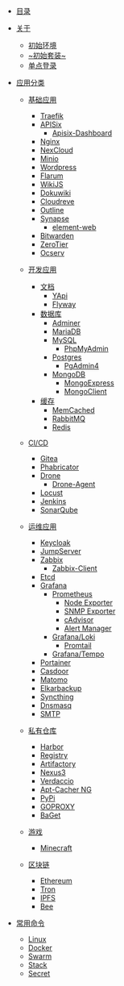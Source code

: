 * [目录](index.md)

* [关于](about/index.md)
  * [初始环境](about/init-env.md)
  * [~初始套装~](about/init-set.md)
  * [单点登录](about/sso.md)

* [应用分类]()
  * [基础应用]()
    * [Traefik](catalog/base/traefik.md)
    * [APISix](catalog/base/apisix/apisix.md)
      * [Apisix-Dashboard](catalog/base/apisix/apisix-dashboard.md)
    * [Nginx](catalog/base/nginx.md)
    * [NexCloud](catalog/base/nexcloud.md)
    * [Minio](catalog/base/minio.md)
    * [Wordpress](catalog/base/wordpress.md)
    * [Flarum](catalog/base/flarum.md)
    * [WikiJS](catalog/base/wikijs.md)
    * [Dokuwiki](catalog/base/dokuwiki.md)
    * [Cloudreve](catalog/base/cloudreve.md)
    * [Outline](catalog/base/outline.md)
    * [Synapse](catalog/base/synapse/synapse.md)
      * [element-web](catalog/base/synapse/element-web.md)
    * [Bitwarden](catalog/base/bitwarden.md)
    * [ZeroTier](catalog/base/zerotier.md)
    * [Ocserv](catalog/base/ocserv.md)
  * [开发应用]()
    * [文档]()
      * [YApi](catalog/develop/docs/yapi.md)
      * [Flyway](catalog/develop/docs/flyway.md)
    * [数据库]()
      * [Adminer](catalog/develop/database/adminer.md)
      * [MariaDB](catalog/develop/database/mariadb.md)
      * [MySQL](catalog/develop/database/mysql/mysql.md)
        * [PhpMyAdmin](catalog/develop/database/mysql/phpmyadmin.md)
      * [Postgres](catalog/develop/database/postgres/postgres.md)
        * [PgAdmin4](catalog/develop/database/postgres/pgadmin4.md)
      * [MongoDB](catalog/develop/database/mongodb/mongodb.md)
        * [MongoExpress](catalog/develop/database/mongodb/mongoexpress.md)
        * [MongoClient](catalog/develop/database/mongodb/mongoclient.md)
    * [缓存]()
      * [MemCached](catalog/develop/cache/memcached.md)
      * [RabbitMQ](catalog/develop/cache/rabbitmq.md)
      * [Redis](catalog/develop/cache/redis.md)
  * [CI/CD]()
    * [Gitea](catalog/cicd/gitea.md)
    * [Phabricator](catalog/cicd/phabricator.md)
    * [Drone](catalog/cicd/drone/drone.md)
      * [Drone-Agent](catalog/cicd/drone/drone-agent.md)
    * [Locust](catalog/cicd/locust.md)
    * [Jenkins](catalog/cicd/jenkins.md)
    * [SonarQube](catalog/cicd/sonarqube.md)
  * [运维应用]()
    * [Keycloak](catalog/ops/keycloak.md)
    * [JumpServer](catalog/ops/jumpserver.md)
    * [Zabbix](catalog/ops/zabbix/zabbix-server.md)
      * [Zabbix-Client](catalog/ops/zabbix/zabbix-client.md)
    * [Etcd](catalog/ops/etcd.md)
    * [Grafana](catalog/ops/grafana/grafana.md)
      * [Prometheus](catalog/ops/grafana/prometheus/prometheus.md)
        * [Node Exporter](catalog/ops/grafana/prometheus/node-exporter.md)
        * [SNMP Exporter](catalog/ops/grafana/prometheus/snmp-exporter.md)
        * [cAdvisor](catalog/ops/grafana/prometheus/cadvisor.md)
        * [Alert Manager](catalog/ops/grafana/prometheus/alertmanager.md)
      * [Grafana/Loki](catalog/ops/grafana/grafana-loki.md)
        * [Promtail](catalog/ops/grafana/grafana-promtail.md)
      * [Grafana/Tempo](catalog/ops/grafana/grafana-tempo.md)
    * [Portainer](catalog/ops/portainer.md)
    * [Casdoor](catalog/ops/casdoor.md)
    * [Matomo](catalog/ops/matomo.md)
    * [Elkarbackup](catalog/ops/elkarbackup.md)
    * [Syncthing](catalog/ops/syncthing.md)
    * [Dnsmasq](catalog/ops/dnsmasq.md)
    * [SMTP](catalog/ops/smtp.md)
    
  * [私有仓库]()
    * [Harbor](catalog/repository/harbor.md)
    * [Registry](catalog/repository/registry.md)
    * [Artifactory](catalog/repository/artifactory.md)
    * [Nexus3](catalog/repository/nexus3.md)
    * [Verdaccio](catalog/repository/verdaccio.md)
    * [Apt-Cacher NG](catalog/repository/apt-cacher-ng.md)
    * [PyPi](catalog/repository/pypi.md)
    * [GOPROXY](catalog/repository/goproxy.md)
    * [BaGet](catalog/repository/baget.md)
  * [游戏]()
    * [Minecraft](catalog/games/minecraft.md)
  * [区块链]()
    * [Ethereum](catalog/blc/ethereum.md)
    * [Tron](catalog/blc/tron.md)
    * [IPFS](catalog/blc/ipfs.md)
    * [Bee](catalog/blc/bee.md)
* [常用命令]()
  * [Linux](memo/linux.md)
  * [Docker](memo/docker.md)
  * [Swarm](memo/swarm.md)
  * [Stack](memo/stack.md)
  * [Secret](memo/cli-secret.md)
